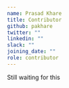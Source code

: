 ```yaml
---
name: Prasad Khare
title: Contributor
github: pakhare
twitter: ""
linkedin: ""
slack: ""
joining_date: ""
role: contributor
---
```


Still waiting for this
